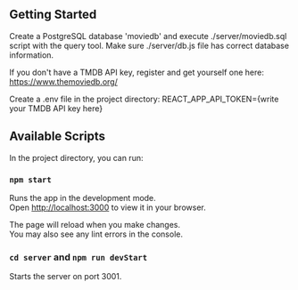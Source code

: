 ## Getting Started

Create a PostgreSQL database 'moviedb' and execute ./server/moviedb.sql script with the query tool.
Make sure ./server/db.js file has correct database information.

If you don't have a TMDB API key, register and get yourself one here: https://www.themoviedb.org/

Create a .env file in the project directory:
REACT_APP_API_TOKEN={write your TMDB API key here}

## Available Scripts

In the project directory, you can run:

### `npm start`

Runs the app in the development mode.\
Open [http://localhost:3000](http://localhost:3000) to view it in your browser.

The page will reload when you make changes.\
You may also see any lint errors in the console.

### `cd server` and `npm run devStart`

Starts the server on port 3001.
